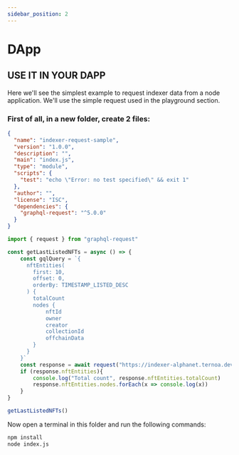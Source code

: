 ```yaml
---
sidebar_position: 2
--- 
```


# DApp

## USE IT IN YOUR DAPP

Here we'll see the simplest example to request indexer data from a node application.
We'll use the simple request used in the playground section.

### First of all, in a new folder, create 2 files:

``` json title="package.json" showLineNumbers
{
  "name": "indexer-request-sample",
  "version": "1.0.0",
  "description": "",
  "main": "index.js",
  "type": "module",
  "scripts": {
    "test": "echo \"Error: no test specified\" && exit 1"
  },
  "author": "",
  "license": "ISC",
  "dependencies": {
    "graphql-request": "^5.0.0"
  }
}
```


```javascript title="index.js" showLineNumbers
import { request } from "graphql-request"

const getLastListedNFTs = async () => {
	const gqlQuery = `{
	  nftEntities(
		first: 10, 
		offset: 0, 
		orderBy: TIMESTAMP_LISTED_DESC
	  ) {
		totalCount
		nodes {
			nftId
			owner
			creator
			collectionId
			offchainData
    	}
	  }
	}`
	const response = await request("https://indexer-alphanet.ternoa.dev/", gqlQuery)
	if (response.nftEntities){
		console.log("Total count", response.nftEntities.totalCount)
		response.nftEntities.nodes.forEach(x => console.log(x))
	}
}

getLastListedNFTs()
```

Now open a terminal in this folder and run the following commands:
```bash
npm install
node index.js
```